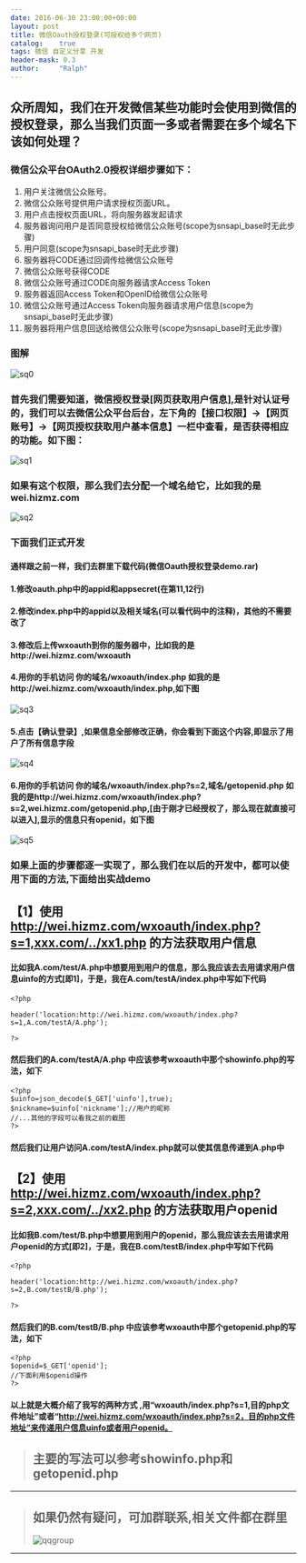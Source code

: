 ```yaml
---
date: 2016-06-30 23:00:00+00:00
layout: post
title: 微信Oauth授权登录(可授权给多个网页)
catalog:    true
tags: 微信 自定义分享 开发
header-mask: 0.3
author:     "Ralph"
---
```


## 众所周知，我们在开发微信某些功能时会使用到微信的授权登录，那么当我们页面一多或者需要在多个域名下该如何处理？


### 微信公众平台OAuth2.0授权详细步骤如下：

1. 用户关注微信公众账号。
2. 微信公众账号提供用户请求授权页面URL。
3. 用户点击授权页面URL，将向服务器发起请求
4. 服务器询问用户是否同意授权给微信公众账号(scope为snsapi_base时无此步骤)
5. 用户同意(scope为snsapi_base时无此步骤)
6. 服务器将CODE通过回调传给微信公众账号
7. 微信公众账号获得CODE
8. 微信公众账号通过CODE向服务器请求Access Token
9. 服务器返回Access Token和OpenID给微信公众账号
10. 微信公众账号通过Access Token向服务器请求用户信息(scope为snsapi_base时无此步骤)
11. 服务器将用户信息回送给微信公众账号(scope为snsapi_base时无此步骤)

### 图解
![sq0](http://qiniu.hizmz.com/oauth-detail.JPG)

### 首先我们需要知道，微信授权登录[网页获取用户信息],是针对认证号的，我们可以去微信公众平台后台，左下角的【接口权限】->【网页账号】->【网页授权获取用户基本信息】一栏中查看，是否获得相应的功能。如下图：
![sq1](http://qiniu.hizmz.com/oauth-quanxian.JPG)

### 如果有这个权限，那么我们去分配一个域名给它，比如我的是wei.hizmz.com
![sq2](http://qiniu.hizmz.com/oauth-seturl.JPG)

### 下面我们正式开发

#### 通样跟之前一样，我们去群里下载代码(微信Oauth授权登录demo.rar)

#### 1.修改oauth.php中的appid和appsecret(在第11,12行)

#### 2.修改index.php中的appid以及相关域名(可以看代码中的注释)，其他的不需要改了

#### 3.修改后上传wxoauth到你的服务器中，比如我的是http://wei.hizmz.com/wxoauth

#### 4.用你的手机访问 你的域名/wxoauth/index.php 如我的是http://wei.hizmz.com/wxoauth/index.php,如下图
![sq3](http://qiniu.hizmz.com/oauth-login.png)

#### 5.点击【确认登录】,如果信息全部修改正确，你会看到下面这个内容,即显示了用户了所有信息字段
![sq4](http://qiniu.hizmz.com/oauth-allinfo.jpg)

#### 6.用你的手机访问 你的域名/wxoauth/index.php?s=2,域名/getopenid.php 如我的是http://wei.hizmz.com/wxoauth/index.php?s=2,wei.hizmz.com/getopenid.php,[由于刚才已经授权了，那么现在就直接可以进入],显示的信息只有openid，如下图
![sq5](http://qiniu.hizmz.com/oauth-openid.jpg)


### 如果上面的步骤都逐一实现了，那么我们在以后的开发中，都可以使用下面的方法,下面给出实战demo

## 【1】使用 http://wei.hizmz.com/wxoauth/index.php?s=1,xxx.com/../xx1.php 的方法获取用户信息

#### 比如我A.com/test/A.php中想要用到用户的信息，那么我应该去去用请求用户信息uinfo的方式[即1]，于是，我在A.com/testA/index.php中写如下代码

```
<?php

header('location:http://wei.hizmz.com/wxoauth/index.php?s=1,A.com/testA/A.php');

?>

```

#### 然后我们的A.com/testA/A.php 中应该参考wxoauth中那个showinfo.php的写法，如下

```
<?php
$uinfo=json_decode($_GET['uinfo'],true);
$nickname=$uinfo['nickname'];//用户的昵称
//...其他的字段可以看我之前的截图
?>

```

#### 然后我们让用户访问A.com/testA/index.php就可以使其信息传递到A.php中

## 【2】使用 http://wei.hizmz.com/wxoauth/index.php?s=2,xxx.com/../xx2.php 的方法获取用户openid

#### 比如我B.com/test/B.php中想要用到用户的openid，那么我应该去去用请求用户openid的方式[即2]，于是，我在B.com/testB/index.php中写如下代码

```
<?php

header('location:http://wei.hizmz.com/wxoauth/index.php?s=2,B.com/testB/B.php');

?>

```

#### 然后我们的B.com/testB/B.php 中应该参考wxoauth中那个getopenid.php的写法，如下

```
<?php
$openid=$_GET['openid'];
//下面利用$openid操作
?>

```

#### 以上就是大概介绍了我写的两种方式 ,用“wxoauth/index.php?s=1,目的php文件地址”或者“http://wei.hizmz.com/wxoauth/index.php?s=2，目的php文件地址”来传递用户信息uinfo或者用户openid。

>## 主要的写法可以参考showinfo.php和getopenid.php 

___
>## 如果仍然有疑问，可加群联系,相关文件都在群里
>![qqgroup](http://qiniu.hizmz.com/footshow.jpg)
___








